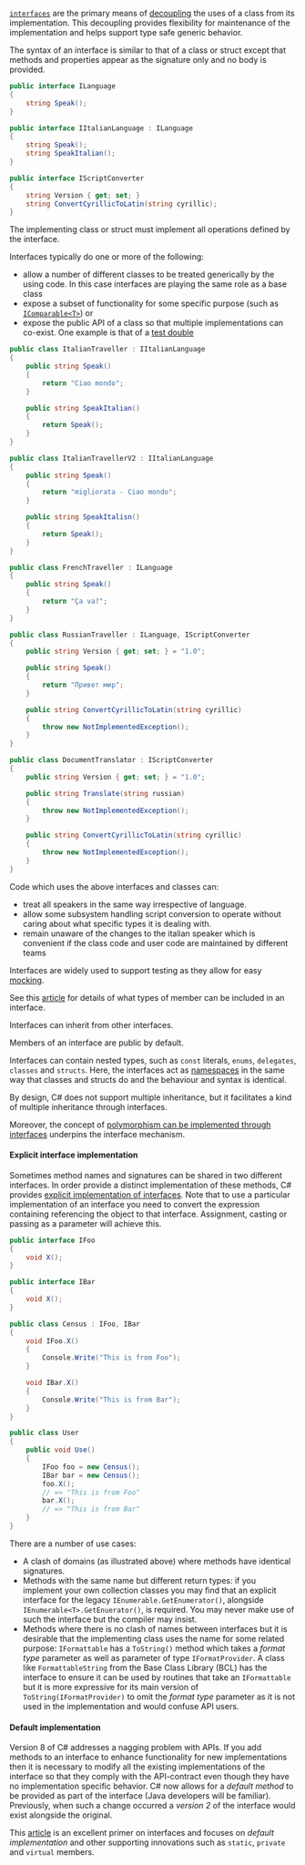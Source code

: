 [`interfaces`][interfaces] are the primary means of [decoupling][wiki-loose-coupling] the uses of a class from its implementation. This decoupling provides flexibility for maintenance of the implementation and helps support type safe generic behavior.

The syntax of an interface is similar to that of a class or struct except that methods and properties appear as the signature only and no body is provided.

```csharp
public interface ILanguage
{
    string Speak();
}

public interface IItalianLanguage : ILanguage
{
    string Speak();
    string SpeakItalian();
}

public interface IScriptConverter
{
    string Version { get; set; }
    string ConvertCyrillicToLatin(string cyrillic);
}
```

The implementing class or struct must implement all operations defined by the interface.

Interfaces typically do one or more of the following:

- allow a number of different classes to be treated generically by the using code. In this case interfaces are playing the same role as a base class
- expose a subset of functionality for some specific purpose (such as [`IComparable<T>`][icomparable]) or
- expose the public API of a class so that multiple implementations can co-exist. One example is that of a [test double][wiki-test-double]

```csharp
public class ItalianTraveller : IItalianLanguage
{
    public string Speak()
    {
        return "Ciao mondo";
    }

    public string SpeakItalian()
    {
        return Speak();
    }
}

public class ItalianTravellerV2 : IItalianLanguage
{
    public string Speak()
    {
        return "migliorata - Ciao mondo";
    }

    public string SpeakItalisn()
    {
        return Speak();
    }
}

public class FrenchTraveller : ILanguage
{
    public string Speak()
    {
        return "Ça va?";
    }
}

public class RussianTraveller : ILanguage, IScriptConverter
{
    public string Version { get; set; } = "1.0";

    public string Speak()
    {
        return "Привет мир";
    }

    public string ConvertCyrillicToLatin(string cyrillic)
    {
        throw new NotImplementedException();
    }
}

public class DocumentTranslator : IScriptConverter
{
    public string Version { get; set; } = "1.0";

    public string Translate(string russian)
    {
        throw new NotImplementedException();
    }

    public string ConvertCyrillicToLatin(string cyrillic)
    {
        throw new NotImplementedException();
    }
}
```

Code which uses the above interfaces and classes can:

- treat all speakers in the same way irrespective of language.
- allow some subsystem handling script conversion to operate without caring about what specific types it is dealing with.
- remain unaware of the changes to the italian speaker which is convenient if the class code and user code are maintained by different teams

Interfaces are widely used to support testing as they allow for easy [mocking][so-mocking-interfaces].

See this [article][dt-interfaces] for details of what types of member can be included in an interface.

Interfaces can inherit from other interfaces.

Members of an interface are public by default.

Interfaces can contain nested types, such as `const` literals, `enums`, `delegates`, `classes` and `structs`. Here, the interfaces act as [namespaces][wiki-namespaces] in the same way that classes and structs do and the behaviour and syntax is identical.

By design, C# does not support multiple inheritance, but it facilitates a kind of multiple inheritance through interfaces.

Moreover, the concept of [polymorphism can be implemented through interfaces][interface-polymorphism] underpins the interface mechanism.

#### Explicit interface implementation

Sometimes method names and signatures can be shared in two different interfaces.
In order provide a distinct implementation of these methods, C# provides [explicit implementation of interfaces][explicit-implementation]. Note that to use a particular implementation of an interface you need to convert the expression containing referencing the object to that interface. Assignment, casting or passing as a parameter will achieve this.

```csharp
public interface IFoo
{
    void X();
}

public interface IBar
{
    void X();
}

public class Census : IFoo, IBar
{
    void IFoo.X()
    {
        Console.Write("This is from Foo");
    }

    void IBar.X()
    {
        Console.Write("This is from Bar");
    }
}

public class User
{
    public void Use()
    {
        IFoo foo = new Census();
        IBar bar = new Census();
        foo.X();
        // => "This is from Foo"
        bar.X();
        // => "This is from Bar"
    }
}
```

There are a number of use cases:

- A clash of domains (as illustrated above) where methods have identical signatures.
- Methods with the same name but different return types: if you implement your own collection classes you may find that an explicit interface for the legacy `IEnumerable.GetEnumerator()`, alongside `IEnumerable<T>.GetEnuerator()`, is required. You may never make use of such the interface but the compiler may insist.
- Methods where there is no clash of names between interfaces but it is desirable that the implementing class uses the name for some related purpose: `IFormattable` has a `ToString()` method which takes a _format type_ parameter as well as parameter of type `IFormatProvider`. A class like `FormattableString` from the Base Class Library (BCL) has the interface to ensure it can be used by routines that take an `IFormattable` but it is more expressive for its main version of `ToString(IFormatProvider)` to omit the _format type_ parameter as it is not used in the implementation and would confuse API users.

#### Default implementation

Version 8 of C# addresses a nagging problem with APIs. If you add methods to an interface to enhance functionality for new implementations then it is necessary to modify all the existing implementations of the interface so that they comply with the API-contract even though they have no implementation specific behavior. C# now allows for a _default method_ to be provided as part of the interface (Java developers will be familiar). Previously, when such a change occurred a _version 2_ of the interface would exist alongside the original.

This [article][dt-interfaces] is an excellent primer on interfaces and focuses on _default implementation_ and other supporting innovations such as `static`, `private` and `virtual` members.

[interface-polymorphism]: https://www.cs.utexas.edu/~mitra/csSummer2013/cs312/lectures/interfaces.html
[explicit-implementation]: https://docs.microsoft.com/en-us/dotnet/csharp/programming-guide/interfaces/explicit-interface-implementation
[so-mocking-interfaces]: https://stackoverflow.com/a/9226437/96167
[icomparable]: https://docs.microsoft.com/en-us/dotnet/api/system.icomparable-1?view=netcore-3.1
[wiki-test-double]: https://en.wikipedia.org/wiki/Test_double
[wiki-polymorphism]: https://en.wikipedia.org/wiki/Polymorphism_(computer_science)
[wiki-namespaces]: https://en.wikipedia.org/wiki/Namespace
[dt-interfaces]: https://www.talkingdotnet.com/default-implementations-in-interfaces-in-c-sharp-8/
[wiki-loose-coupling]: https://en.wikipedia.org/wiki/Loose_coupling
[interfaces]: https://docs.microsoft.com/en-us/dotnet/csharp/programming-guide/interfaces/
